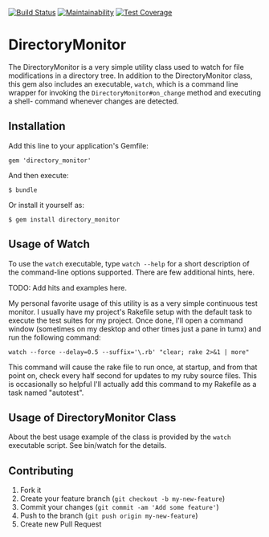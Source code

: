 [![Build Status](https://travis-ci.org/DALove1025/directory_monitor.svg?branch=master)](https://travis-ci.org/DALove1025/directory_monitor)
[![Maintainability](https://api.codeclimate.com/v1/badges/a99a88d28ad37a79dbf6/maintainability)](https://codeclimate.com/github/codeclimate/codeclimate/maintainability)
[![Test Coverage](https://api.codeclimate.com/v1/badges/a99a88d28ad37a79dbf6/test_coverage)](https://codeclimate.com/github/codeclimate/codeclimate/test_coverage)

# DirectoryMonitor

The DirectoryMonitor is a very simple utility class used to watch for file
modifications in a directory tree. In addition to the DirectoryMonitor class,
this gem also includes an executable, `watch`, which is a command line wrapper
for invoking the `DirectoryMonitor#on_change` method and executing a shell-
command whenever changes are detected.

## Installation

Add this line to your application's Gemfile:

    gem 'directory_monitor'

And then execute:

    $ bundle

Or install it yourself as:

    $ gem install directory_monitor

## Usage of Watch

To use the `watch` executable, type `watch --help` for a short description of
the command-line options supported. There are few additional hints, here.

TODO: Add hits and examples here.

My personal favorite usage of this utility is as a very simple continuous test
monitor. I usually have my project's Rakefile setup with the default task to
execute the test suites for my project. Once done, I'll open a command window
(sometimes on my desktop and other times just a pane in tumx) and run the
following command:

    watch --force --delay=0.5 --suffix='\.rb' "clear; rake 2>&1 | more"

This command will cause the rake file to run once, at startup, and from that
point on, check every half second for updates to my ruby source files. This
is occasionally so helpful I'll actually add this command to my Rakefile
as a task named "autotest".

## Usage of DirectoryMonitor Class

About the best usage example of the class is provided by the `watch` executable
script. See bin/watch for the details.

## Contributing

1. Fork it
2. Create your feature branch (`git checkout -b my-new-feature`)
3. Commit your changes (`git commit -am 'Add some feature'`)
4. Push to the branch (`git push origin my-new-feature`)
5. Create new Pull Request
